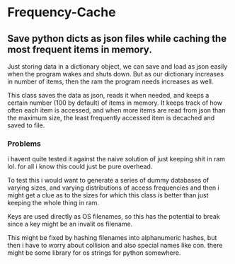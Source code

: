 # Frequency-Cache

## Save python dicts as json files while caching the most frequent items in memory.

Just storing data in a dictionary object, 
we can save and load as json easily when the program wakes and shuts down.
But as our dictionary increases in number of items, 
then the ram the program needs increases as well.

This class saves the data as json, reads it when needed,
and keeps a certain number (100 by default) of items in memory.
It keeps track of how often each item is accessed,
and when more items are read from json than the maximum size, 
the least frequently accessed item is decached and saved to file.


### Problems

i havent quite tested it against the naive solution of 
just keeping shit in ram lol. 
for all i know this could just be pure overhead.

To test this i would want to generate a series of dummy databases
of varying sizes, and varying distributions of access frequencies
and then i might get a clue as to the sizes for which 
this class is better than just keeping the whole thing in ram.
    
	
Keys are used directly as OS filenames, 
so this has the potential to break since a key might be an invalit os filename.

This might be fixed by hashing filenames into alphanumeric hashes, but then i have to worry about collision and also special names like con.
there might be some library for os strings for python somewhere.